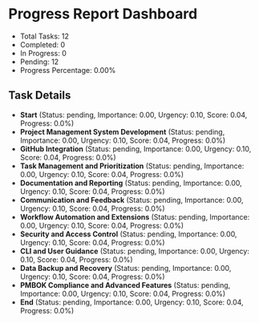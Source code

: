 # Progress Report Dashboard

- Total Tasks: 12
- Completed: 0
- In Progress: 0
- Pending: 12
- Progress Percentage: 0.00%

## Task Details
- **Start** (Status: pending, Importance: 0.00, Urgency: 0.10, Score: 0.04, Progress: 0.0%)
- **Project Management System Development** (Status: pending, Importance: 0.00, Urgency: 0.10, Score: 0.04, Progress: 0.0%)
- **GitHub Integration** (Status: pending, Importance: 0.00, Urgency: 0.10, Score: 0.04, Progress: 0.0%)
- **Task Management and Prioritization** (Status: pending, Importance: 0.00, Urgency: 0.10, Score: 0.04, Progress: 0.0%)
- **Documentation and Reporting** (Status: pending, Importance: 0.00, Urgency: 0.10, Score: 0.04, Progress: 0.0%)
- **Communication and Feedback** (Status: pending, Importance: 0.00, Urgency: 0.10, Score: 0.04, Progress: 0.0%)
- **Workflow Automation and Extensions** (Status: pending, Importance: 0.00, Urgency: 0.10, Score: 0.04, Progress: 0.0%)
- **Security and Access Control** (Status: pending, Importance: 0.00, Urgency: 0.10, Score: 0.04, Progress: 0.0%)
- **CLI and User Guidance** (Status: pending, Importance: 0.00, Urgency: 0.10, Score: 0.04, Progress: 0.0%)
- **Data Backup and Recovery** (Status: pending, Importance: 0.00, Urgency: 0.10, Score: 0.04, Progress: 0.0%)
- **PMBOK Compliance and Advanced Features** (Status: pending, Importance: 0.00, Urgency: 0.10, Score: 0.04, Progress: 0.0%)
- **End** (Status: pending, Importance: 0.00, Urgency: 0.10, Score: 0.04, Progress: 0.0%)

